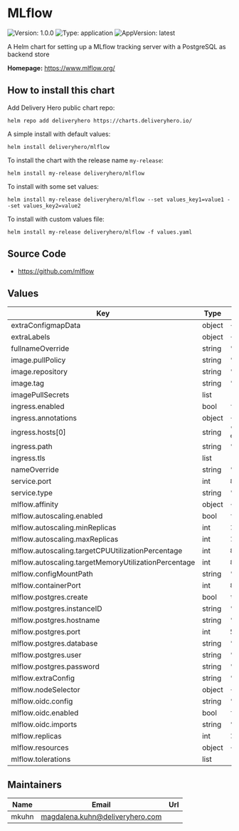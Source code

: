 # MLflow

![Version: 1.0.0](https://img.shields.io/badge/Version-1.0.0-informational?style=flat-square) ![Type: application](https://img.shields.io/badge/Type-application-informational?style=flat-square) ![AppVersion: latest](https://img.shields.io/badge/AppVersion-latest-informational?style=flat-square)

A Helm chart for setting up a MLflow tracking server with a PostgreSQL as backend store

**Homepage:** <https://www.mlflow.org/>

## How to install this chart

Add Delivery Hero public chart repo:

```console
helm repo add deliveryhero https://charts.deliveryhero.io/
```

A simple install with default values:

```console
helm install deliveryhero/mlflow
```

To install the chart with the release name `my-release`:

```console
helm install my-release deliveryhero/mlflow
```

To install with some set values:

```console
helm install my-release deliveryhero/mlflow --set values_key1=value1 --set values_key2=value2
```

To install with custom values file:

```console
helm install my-release deliveryhero/mlflow -f values.yaml
```

## Source Code

* <https://github.com/mlflow>

## Values

| Key | Type | Default | Description |
|-----|------|---------|-------------|
| extraConfigmapData | object | `{}` |  |
| extraLabels | object | `{}` |  |
| fullnameOverride | string | `""` |  |
| image.pullPolicy | string | `"IfNotPresent"` |  |
| image.repository | string | `"larribas/mlflow"` |  |
| image.tag | string | `"latest"` |  |
| imagePullSecrets | list | `[]` |  |
| ingress.enabled | bool | `false` |  |
| ingress.annotations | object | `{}` |  |
| ingress.hosts[0] | string | `"chart-example.local"` |  |
| ingress.path | string | `"/"` |  |
| ingress.tls | list | `[]` |  |
| nameOverride | string | `""` |  |
| service.port | int | `80` |  |
| service.type | string | `"ClusterIP"` |  |
| mlflow.affinity | object | `{}` |  |
| mlflow.autoscaling.enabled | bool | `false` |  |
| mlflow.autoscaling.minReplicas | int | `1` |  |
| mlflow.autoscaling.maxReplicas | int | `10` |  |
| mlflow.autoscaling.targetCPUUtilizationPercentage | int | `80` |  |
| mlflow.autoscaling.targetMemoryUtilizationPercentage | int | `80` |  |
| mlflow.configMountPath | string | `"/app/pythonpath"` |  |
| mlflow.containerPort | int | `8088` |  |
| mlflow.postgres.create | bool | `true` |  |
| mlflow.postgres.instanceID | string | `""` |  |
| mlflow.postgres.hostname | string | `""` |  |
| mlflow.postgres.port | int | `5432` |  |
| mlflow.postgres.database | string | `"mlflow"` |  |
| mlflow.postgres.user | string | `""` |  |
| mlflow.postgres.password | string | `""` |  |
| mlflow.extraConfig | string | `""` |  |
| mlflow.nodeSelector | object | `{}` |  |
| mlflow.oidc.config | string | `""` |  |
| mlflow.oidc.enabled | bool | `false` |  |
| mlflow.oidc.imports | string | `""` |  |
| mlflow.replicas | int | `1` |  |
| mlflow.resources | object | `{}` |  |
| mlflow.tolerations | list | `[]` |  |

## Maintainers

| Name | Email | Url |
| ---- | ------ | --- |
| mkuhn | magdalena.kuhn@deliveryhero.com |  |
